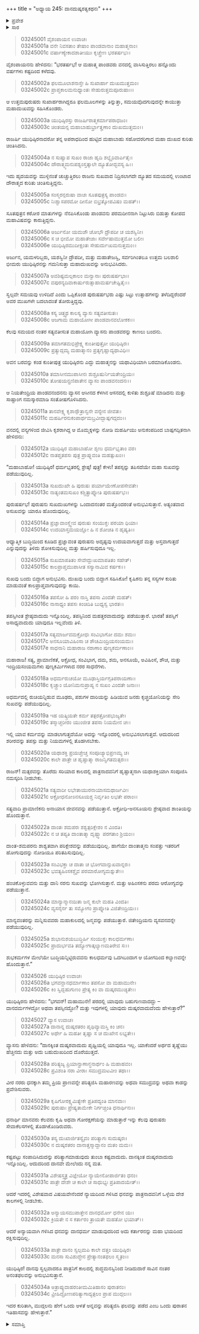+++
title = "ಅಧ್ಯಾಯ 245: ದಾನದುಷ್ಕರತ್ವಕಥನಃ"
+++

<details><summary>ಪ್ರವೇಶ</summary>


।।   ಓಂ ಓಂ ನಮೋ ನಾರಾಯಣಾಯ।।   ಶ್ರೀ ವೇದವ್ಯಾಸಾಯ ನಮಃ ।।

ಶ್ರೀ ಕೃಷ್ಣದ್ವೈಪಾಯನ ವೇದವ್ಯಾಸ ವಿರಚಿತ  

**ಶ್ರೀ ಮಹಾಭಾರತ**

**ಆರಣ್ಯಕ ಪರ್ವ**

**ವ್ರೀಹಿದ್ರೌಣಿಕ ಪರ್ವ**

**ಅಧ್ಯಾಯ 245**

</details>


<details><summary>ಸಾರ</summary>

ವನವಾಸದ ಹನ್ನೊಂದು ವರ್ಷಗಳು ಕಳೆಯಲು, ಇನ್ನು ಸ್ವಲ್ಪವೇ ಸಮಯವು ಉಳಿದಿದೆ ಎಂದು ಪಾಂಡವರು, ತಮ್ಮ ಮುಖಗಳನ್ನೇ ಬದಲಾದಂತೆ ತೋರುತ್ತಿದ್ದ ಸಿಟ್ಟು ಉತ್ಸಾಹಗಳನ್ನು ತಳೆದುದು (1-7). ಆಗಮಿಸಿದ ವ್ಯಾಸನು ಯುಧಿಷ್ಠಿರನಿಗೆ ತಪಸ್ಸನ್ನು ತಪಿಸದೆಯೇ ಮಹಾ ಸುಖವು ದೊರೆಯುವುದಿಲ್ಲವೆಂದು ಉಪದೇಶಿಸುವುದು (8-25). ದಾನ ಮತ್ತು ತಪಸ್ಸುಗಳಲ್ಲಿ ಹೆಚ್ಚು ಯಶಸ್ಕರವಾದುದು ಯಾವುದೆಂದು ಯುಧಿಷ್ಠಿರನು ಕೇಳಲು ವ್ಯಾಸನು “ಕಷ್ಟಪಟ್ಟು ಸಂಪಾದಿಸಿದುದನ್ನು ಪರಿತ್ಯಾಗಮಾಡುವುದು ತುಂಬಾ ಕಷ್ಟವಾದುದು. ದಾನಕ್ಕಿಂತ ದುಷ್ಕರವಾದುದು ಇನ್ನೊಂದಿಲ್ಲ” ಎಂದು ಹೇಳಿ ಮುದ್ಗಲನು ಹೇಗೆ ಒಂದು ಅಳತೆ ಅನ್ನವನ್ನು ಪರಿತ್ಯಜಿಸಿ ಫಲವನ್ನು ಪಡೆದ ಎಂಬ ಪುರಾತನ ಇತಿಹಾಸವನ್ನು ಹೇಳಲು ಪ್ರಾರಂಭಿಸಿದುದು (26-34).

</details>


> 03245001 ವೈಶಂಪಾಯನ ಉವಾಚ।  
03245001a ವನೇ ನಿವಸತಾಂ ತೇಷಾಂ ಪಾಂಡವಾನಾಂ ಮಹಾತ್ಮನಾಂ।  
03245001c ವರ್ಷಾಣ್ಯೇಕಾದಶಾತೀಯುಃ ಕೃಚ್ಚ್ರೇಣ ಭರತರ್ಷಭ।।

ವೈಶಂಪಾಯನನು ಹೇಳಿದನು: “ಭರತರ್ಷಭ! ಆ ಮಹಾತ್ಮ ಪಾಂಡವರು ವನದಲ್ಲಿ ವಾಸಿಸುತ್ತಿರಲು ಹನ್ನೊಂದು ವರ್ಷಗಳು ಕಷ್ಟದಿಂದ ಕಳೆದವು.

> 03245002a ಫಲಮೂಲಾಶನಾಸ್ತೇ ಹಿ ಸುಖಾರ್ಹಾ ದುಃಖಮುತ್ತಮಂ।  
03245002c ಪ್ರಾಪ್ತಕಾಲಮನುಧ್ಯಾಂತಃ ಸೇಹುರುತ್ತಮಪೂರುಷಾಃ।।

ಆ ಉತ್ತಮಪುರುಷರು ಸುಖಾರ್ಹರಾಗಿದ್ದರೂ ಫಲಮೂಲಗಳನ್ನು ತಿನ್ನುತ್ತಾ, ಸಮಯವೊದಗುವುದನ್ನೇ ಕಾಯುತ್ತಾ ಮಹಾದುಃಖವನ್ನು ಸಹಿಸಿಕೊಂಡರು.

> 03245003a ಯುಧಿಷ್ಠಿರಸ್ತು ರಾಜರ್ಷಿರಾತ್ಮಕರ್ಮಾಪರಾಧಜಂ।  
03245003c ಚಿಂತಯನ್ಸ ಮಹಾಬಾಹುರ್ಭ್ರಾತೄಣಾಂ ದುಃಖಮುತ್ತಮಂ।।

ರಾಜರ್ಷಿ ಯುಧಿಷ್ಠಿರನಾದರೋ ತನ್ನ ಅಪರಾಧದಿಂದ ಹುಟ್ಟಿದ ಮಹಾಬಾಹು ಸಹೋದರರಿಗಾದ ಮಹಾ ದುಃಖದ ಕುರಿತು ಚಿಂತಿಸಿದನು.

> 03245004a ನ ಸುಷ್ವಾಪ ಸುಖಂ ರಾಜಾ ಹೃದಿ ಶಲ್ಯೈರಿವಾರ್ಪಿತೈಃ।  
03245004c ದೌರಾತ್ಮ್ಯಮನುಪಶ್ಯಂಸ್ತತ್ಕಾಲೇ ದ್ಯೂತೋದ್ಭವಸ್ಯ ಹಿ।।

ಇದು ಹೃದಯವನ್ನು ಮುಳ್ಳಿನಂತೆ ಚುಚ್ಚುತ್ತಿರಲು ರಾಜನು ಸುಖವಾದ ನಿದ್ರಿಸಲಾಗದೇ ದ್ಯೂತದ ಸಮಯದಲ್ಲಿ ಉಂಟಾದ ದೌರಾತ್ಮದ ಕುರಿತು ಚಿಂತಿಸುತ್ತಿದ್ದನು.

> 03245005a ಸಂಸ್ಮರನ್ಪರುಷಾ ವಾಚಃ ಸೂತಪುತ್ರಸ್ಯ ಪಾಂಡವಃ।  
03245005c ನಿಃಶ್ವಾಸಪರಮೋ ದೀನೋ ಬಿಭ್ರತ್ಕೋಪವಿಷಂ ಮಹತ್।।

ಸೂತಪುತ್ರನ ಕಠೋರ ಮಾತುಗಳನ್ನು ನೆನಪಿಸಿಕೊಂಡು ಪಾಂಡವನು ಪರಮದೀನನಾಗಿ ನಿಟ್ಟುಸಿರು ಬಿಡುತ್ತಾ ಕೋಪದ ಮಹಾವಿಷವನ್ನು ಕಾರುತ್ತಿದ್ದನು.

> 03245006a ಅರ್ಜುನೋ ಯಮಜೌ ಚೋಭೌ ದ್ರೌಪದೀ ಚ ಯಶಸ್ವಿನೀ।  
03245006c ಸ ಚ ಭೀಮೋ ಮಹಾತೇಜಾಃ ಸರ್ವೇಷಾಮುತ್ತಮೋ ಬಲೀ।  
03245006e ಯುಧಿಷ್ಠಿರಮುದೀಕ್ಷಂತಃ ಸೇಹುರ್ದುಃಖಮನುತ್ತಮಂ।।

ಅರ್ಜುನ, ಯಮಳರಿಬ್ಬರು, ಯಶಸ್ವಿನೀ ದ್ರೌಪದೀ, ಮತ್ತು ಮಹಾತೇಜಸ್ವಿ, ಸರ್ವರಿಗಿಂತಲೂ ಉತ್ತಮ ಬಲಶಾಲಿ ಭೀಮರು ಯುಧಿಷ್ಠಿರನನ್ನು ಗಮನಿಸುತ್ತಾ ಮಹಾದುಃಖವನ್ನು ಅನುಭವಿಸಿದರು.

> 03245007a ಅವಶಿಷ್ಟಮಲ್ಪಕಾಲಂ ಮನ್ವಾನಾಃ ಪುರುಷರ್ಷಭಾಃ।  
03245007c ವಪುರನ್ಯದಿವಾಕಾರ್ಷುರುತ್ಸಾಹಾಮರ್ಷಚೇಷ್ಟಿತೈಃ।।

ಸ್ವಲ್ಪವೇ ಸಮಯವು ಉಳಿದಿದೆ ಎಂದು ಒಪ್ಪಿಕೊಂಡ ಪುರುಷರ್ಷಭರು ಎಷ್ಟು ಸಿಟ್ಟು ಉತ್ಸಾಹಗಳನ್ನು ತಳೆದಿದ್ದರೆಂದರೆ ಅವರ ಮುಖಗಳೇ ಬದಲಾದಂತೆ ತೋರುತ್ತಿದ್ದವು.

> 03245008a ಕಸ್ಯ ಚಿತ್ತ್ವಥ ಕಾಲಸ್ಯ ವ್ಯಾಸಃ ಸತ್ಯವತೀಸುತಃ।  
03245008c ಆಜಗಾಮ ಮಹಾಯೋಗೀ ಪಾಂಡವಾನವಲೋಕಕಃ।।

ಕೆಲವು ಸಮಯದ ನಂತರ ಸತ್ಯವತೀಸುತ ಮಹಾಯೋಗಿ ವ್ಯಾಸನು ಪಾಂಡವರನ್ನು ಕಾಣಲು ಬಂದನು.

> 03245009a ತಮಾಗತಮಭಿಪ್ರೇಕ್ಷ್ಯ ಕುಂತೀಪುತ್ರೋ ಯುಧಿಷ್ಠಿರಃ।  
03245009c ಪ್ರತ್ಯುದ್ಗಮ್ಯ ಮಹಾತ್ಮಾನಂ ಪ್ರತ್ಯಗೃಹ್ಣಾದ್ಯಥಾವಿಧಿ।।

ಅವನ ಬರವನ್ನು ಕಂಡ ಕುಂತೀಪುತ್ರ ಯುಧಿಷ್ಠಿರನು ಎದ್ದು ಮಹಾತ್ಮನನ್ನು ಯಥಾವಿಧಿಯಾಗಿ ಬರಮಾಡಿಕೊಂಡನು.

> 03245010a ತಮಾಸೀನಮುಪಾಸೀನಃ ಶುಶ್ರೂಷುರ್ನಿಯತೇಂದ್ರಿಯಃ।   
03245010c ತೋಷಯನ್ಪ್ರಣಿಪಾತೇನ ವ್ಯಾಸಂ ಪಾಂಡವನಂದನಃ।।

ಆ ನಿಯತೇಂದ್ರಿಯ ಪಾಂಡವನಂದನನು ವ್ಯಾಸನ ಆಸೀನದ ಕೆಳಗಿನ ಆಸನದಲ್ಲಿ ಕುಳಿತು ಶುಶ್ರೂಷೆ ಮಾಡಿದನು ಮತ್ತು ಸಾಷ್ಟಾಂಗ ನಮಸ್ಕಾರಮಾಡಿ ಸಂತೋಷಗೊಳಿಸಿದನು.

> 03245011a ತಾನವೇಕ್ಷ್ಯ ಕೃಶಾನ್ಪೌತ್ರಾನ್ವನೇ ವನ್ಯೇನ ಜೀವತಃ।  
03245011c ಮಹರ್ಷಿರನುಕಂಪಾರ್ಥಮಬ್ರವೀದ್ಬಾಷ್ಪಗದ್ಗದಂ।।

ವನದಲ್ಲಿ ವನ್ಯಗಳಿಂದ ಜೀವಿಸಿ ಕೃಶರಾಗಿದ್ದ ಆ ಮೊಮ್ಮಕ್ಕಳನ್ನು ನೋಡಿ ಮಹರ್ಷಿಯು ಅನುಕಂಪದಿಂದ ಬಾಷ್ಪಗದ್ಗಿತನಾಗಿ ಹೇಳಿದನು:

> 03245012a ಯುಧಿಷ್ಠಿರ ಮಹಾಬಾಹೋ ಶೃಣು ಧರ್ಮಭೃತಾಂ ವರ।  
03245012c ನಾತಪ್ತತಪಸಃ ಪುತ್ರ ಪ್ರಾಪ್ನುವಂತಿ ಮಹತ್ಸುಖಂ।।

“ಮಹಾಬಾಹೋ! ಯುಧಿಷ್ಠಿರ! ಧರ್ಮಭೃತರಲ್ಲಿ ಶ್ರೇಷ್ಠ! ಪುತ್ರ! ಕೇಳು! ತಪಸ್ಸನ್ನು ತಪಿಸದೆಯೇ ಮಹಾ ಸುಖವನ್ನು ಪಡೆಯುವುದಿಲ್ಲ.

> 03245013a ಸುಖದುಃಖೇ ಹಿ ಪುರುಷಃ ಪರ್ಯಾಯೇಣೋಪಸೇವತೇ।   
03245013c ನಾತ್ಯಂತಮಸುಖಂ ಕಶ್ಚಿತ್ಪ್ರಾಪ್ನೋತಿ ಪುರುಷರ್ಷಭ।।

ಪುರುಷರ್ಷಭ! ಪುರುಷನು ಸುಖದುಃಖಗಳನ್ನು ಒಂದಾದನಂತರ ಮತ್ತೊಂದರಂತೆ ಅನುಭವಿಸುತ್ತಾನೆ. ಅತ್ಯಂತವಾದ ಅಸುಖವನ್ನು ಯಾರೂ ಹೊಂದುವುದಿಲ್ಲ.

> 03245014a ಪ್ರಜ್ಞಾವಾಂಸ್ತ್ವೇವ ಪುರುಷಃ ಸಂಯುಕ್ತಃ ಪರಯಾ ಧಿಯಾ।  
03245014c ಉದಯಾಸ್ತಮಯಜ್ಞೋ ಹಿ ನ ಶೋಚತಿ ನ ಹೃಷ್ಯತಿ।।

ಆಧ್ಯಾತ್ಮಿಕ ಬುದ್ಧಿಯಿಂದ ಕೂಡಿದ ಪ್ರಜ್ಞಾವಂತ ಪುರುಷನು ಅದೃಷ್ಟವು ಉದಯವಾಗುತ್ತದೆ ಮತ್ತು ಅಸ್ತವಾಗುತ್ತದೆ ಎನ್ನುವುದನ್ನು ತಿಳಿದು ಶೋಕಿಸುವುದಿಲ್ಲ ಮತ್ತು ಹರ್ಷಿಸುವುದೂ ಇಲ್ಲ.

> 03245015a ಸುಖಮಾಪತಿತಂ ಸೇವೇದ್ದುಃಖಮಾಪತಿತಂ ಸಹೇತ್।  
03245015c ಕಾಲಪ್ರಾಪ್ತಮುಪಾಸೀತ ಸಸ್ಯಾನಾಮಿವ ಕರ್ಷಕಃ।।

ಸುಖವು ಬಂದು ಬಿದ್ದಾಗ ಅನುಭವಿಸು. ದುಃಖವು ಬಂದು ಬಿದ್ದಾಗ ಸಹಿಸಿಕೋ! ಕೃಷಿಕನು ತನ್ನ ಸಸ್ಯಗಳ ಕುರಿತು ಮಾಡುವಂತೆ ಕಾಲಪ್ರಾಪ್ತವಾಗುವುದನ್ನು ಕಾಯಿ.

> 03245016a ತಪಸೋ ಹಿ ಪರಂ ನಾಸ್ತಿ ತಪಸಾ ವಿಂದತೇ ಮಹತ್।  
03245016c ನಾಸಾಧ್ಯಂ ತಪಸಃ ಕಿಂಚಿದಿತಿ ಬುಧ್ಯಸ್ವ ಭಾರತ।।

ತಪಸ್ಸಿಗಿಂತ ಶ್ರೇಷ್ಠವಾದುದು ಇನ್ನೊಂದಿಲ್ಲ. ತಪಸ್ಸಿನಿಂದ ಮಹತ್ತರವಾದುದನ್ನು ಪಡೆಯುತ್ತಾರೆ. ಭಾರತ! ತಪಸ್ಸಿಗೆ ಅಸಾಧ್ಯವಾದುದು ಯಾವುದೂ ಇಲ್ಲವೆಂದು ತಿಳಿ.

> 03245017a ಸತ್ಯಮಾರ್ಜವಮಕ್ರೋಧಃ ಸಂವಿಭಾಗೋ ದಮಃ ಶಮಃ।  
03245017c ಅನಸೂಯಾವಿಹಿಂಸಾ ಚ ಶೌಚಮಿಂದ್ರಿಯಸಂಯಮಃ।  
03245017e ಸಾಧನಾನಿ ಮಹಾರಾಜ ನರಾಣಾಂ ಪುಣ್ಯಕರ್ಮಣಾಂ।।

ಮಹಾರಾಜ! ಸತ್ಯ, ಪ್ರಾಮಾಣಿಕತೆ, ಅಕ್ರೋಧ, ಸಂವಿಭಾಗ, ದಮ, ಶಮ, ಅನಸೂಯೆ, ಅವಿಹಿಂಸೆ, ಶೌಚ, ಮತ್ತು ಇಂದ್ರಿಯಸಂಯಮಗಳು ಪುಣ್ಯಕರ್ಮಿಗಳಾದ ನರರ ಸಾಧನೆಗಳು.

> 03245018a ಅಧರ್ಮರುಚಯೋ ಮೂಢಾಸ್ತಿರ್ಯಗ್ಗತಿಪರಾಯಣಾಃ।   
03245018c ಕೃಚ್ಚ್ರಾಂ ಯೋನಿಮನುಪ್ರಾಪ್ಯ ನ ಸುಖಂ ವಿಂದತೇ ಜನಾಃ।।

ಅಧರ್ಮದಲ್ಲಿ ರುಚಿಯನ್ನಿಡುವ ಮೂಢರು, ಪಶುಗಳ ದಾರಿಯನ್ನು ಹಿಡಿಯುವ ಜನರು ಕೃಚ್ಛ್ರಯೋನಿಯನ್ನು ಸೇರಿ ಸುಖವನ್ನು ಪಡೆಯುವುದಿಲ್ಲ.

> 03245019a ಇಹ ಯತ್ಕ್ರಿಯತೇ ಕರ್ಮ ತತ್ಪರತ್ರೋಪಭುಜ್ಯತೇ।  
03245019c ತಸ್ಮಾಚ್ಚರೀರಂ ಯುಂಜೀತ ತಪಸಾ ನಿಯಮೇನ ಚ।।

ಇಲ್ಲಿ ಯಾವ ಕರ್ಮವನ್ನು ಮಾಡಲಾಗುತ್ತದೆಯೋ ಅದನ್ನು ಇನ್ನೊಂದರಲ್ಲಿ ಅನುಭವಿಸಲಾಗುತ್ತದೆ. ಆದುದರಿಂದ ಶರೀರವನ್ನು ತಪಸ್ಸು ಮತ್ತು ನಿಯಮಗಳಲ್ಲಿ ತೊಡಗಿಸಬೇಕು.

> 03245020a ಯಥಾಶಕ್ತಿ ಪ್ರಯಚ್ಚೇಚ್ಚ ಸಂಪೂಜ್ಯಾಭಿಪ್ರಣಮ್ಯ ಚ।  
03245020c ಕಾಲೇ ಪಾತ್ರೇ ಚ ಹೃಷ್ಟಾತ್ಮಾ ರಾಜನ್ವಿಗತಮತ್ಸರಃ।।

ರಾಜನ್! ಮತ್ಸರವನ್ನು ತೊರೆದು ಸರಿಯಾದ ಕಾಲದಲ್ಲಿ ಪಾತ್ರನಾದವನಿಗೆ ಹೃಷ್ಟಾತ್ಮನಾಗಿ ಯಥಾಶಕ್ತಿಯಾಗಿ ಸಂಪೂಜಿಸಿ ನಮಸ್ಕರಿಸಿ ನೀಡಬೇಕು.

> 03245021a ಸತ್ಯವಾದೀ ಲಭೇತಾಯುರನಾಯಾಸಮಥಾರ್ಜವೀ।   
03245021c ಅಕ್ರೋಧನೋಽನಸೂಯಶ್ಚ ನಿರ್ವೃತಿಂ ಲಭತೇ ಪರಾಂ।।

ಸತ್ಯವಾದಿ ಪ್ರಾಮಾಣಿಕನು ಅನಾಯಾಸ ಜೀವನವನ್ನು ಪಡೆಯುತ್ತಾನೆ. ಅಕ್ರೋಧಿ-ಅನಸೂಯನು ಶ್ರೇಷ್ಠವಾದ ಶಾಂತಿಯನ್ನು ಹೊಂದುತ್ತಾನೆ.

> 03245022a ದಾಂತಃ ಶಮಪರಃ ಶಶ್ವತ್ಪರಿಕ್ಲೇಶಂ ನ ವಿಂದತಿ।  
03245022c ನ ಚ ತಪ್ಯತಿ ದಾಂತಾತ್ಮಾ ದೃಷ್ಟ್ವಾ ಪರಗತಾಂ ಶ್ರಿಯಂ।।

ದಾಂತ-ಶಮಪರನು ಶಾಶ್ವತವಾಗಿ ಪರಿಕ್ಲೇಶವನ್ನು ಪಡೆಯುವುದಿಲ್ಲ. ಹಾಗೆಯೇ ದಾಂತಾತ್ಮನು ಸಂಪತ್ತು ಇತರರಿಗೆ ಹೋಗುವುದನ್ನು ನೋಡಿಯೂ ಪರಿತಪಿಸುವುದಿಲ್ಲ.

> 03245023a ಸಂವಿಭಕ್ತಾ ಚ ದಾತಾ ಚ ಭೋಗವಾನ್ಸುಖವಾನ್ನರಃ।  
03245023c ಭವತ್ಯಹಿಂಸಕಶ್ಚೈವ ಪರಮಾರೋಗ್ಯಮಶ್ನುತೇ।।

ಹಂಚಿಕೊಳ್ಳುವವನು ಮತ್ತು ದಾನಿ ನರನು ಸುಖವನ್ನು ಭೋಗಿಸುತ್ತಾನೆ. ಮತ್ತು ಅಹಿಂಸಕನು ಪರಮ ಆರೋಗ್ಯವನ್ನು ಪಡೆಯುತ್ತಾನೆ.

> 03245024a ಮಾನ್ಯಾನ್ಮಾನಯಿತಾ ಜನ್ಮ ಕುಲೇ ಮಹತಿ ವಿಂದತಿ।   
03245024c ವ್ಯಸನೈರ್ನ ತು ಸಮ್ಯೋಗಂ ಪ್ರಾಪ್ನೋತಿ ವಿಜಿತೇಂದ್ರಿಯಃ।।

ಮಾನ್ಯವಂತರನ್ನು ಮನ್ನಿಸುವವರು ಮಹಾಕುಲದಲ್ಲಿ ಜನ್ಮವನ್ನು ಪಡೆಯುತ್ತಾರೆ. ಜಿತೇಂದ್ರಿಯನು ವ್ಯಸವನವನ್ನೇ ಪಡೆಯುವುದಿಲ್ಲ.

> 03245025a ಶುಭಾನುಶಯಬುದ್ಧಿರ್ಹಿ ಸಂಯುಕ್ತಃ ಕಾಲಧರ್ಮಣಾ।  
03245025c ಪ್ರಾದುರ್ಭವತಿ ತದ್ಯೋಗಾತ್ಕಲ್ಯಾಣಮತಿರೇವ ಸಃ।।

ಶುಭಕರ್ಮಗಳ ಮೇಲೆಯೇ ಬುದ್ಧಿಯನ್ನಿಟ್ಟಿರುವವನು ಕಾಲಧರ್ಮವು ಒದಗಿಬಂದಾಗ ಆ ಯೋಗದಿಂದ ಕಲ್ಯಾಣವನ್ನೇ ಹೊಂದುತ್ತಾನೆ.”

> 03245026 ಯುಧಿಷ್ಠಿರ ಉವಾಚ।  
03245026a ಭಗವನ್ದಾನಧರ್ಮಾಣಾಂ ತಪಸೋ ವಾ ಮಹಾಮುನೇ।   
03245026c ಕಿಂ ಸ್ವಿದ್ಬಹುಗುಣಂ ಪ್ರೇತ್ಯ ಕಿಂ ವಾ ದುಷ್ಕರಮುಚ್ಯತೇ।।

ಯುಧಿಷ್ಠಿರನು ಹೇಳಿದನು: “ಭಗವನ್! ಮಹಾಮುನೇ! ಪರದಲ್ಲಿ ಯಾವುದು ಬಹುಗುಣವಾದದ್ದು – ದಾನದರ್ಮಗಳದ್ದೋ ಅಥವಾ ತಪಸ್ಸಿನದ್ದೋ? ಮತ್ತು ಇವುಗಳಲ್ಲಿ ಯಾವುದು ದುಷ್ಕರವಾದುದೆಂದು ಹೇಳುತ್ತಾರೆ?”

> 03245027 ವ್ಯಾಸ ಉವಾಚ।   
03245027a ದಾನಾನ್ನ ದುಷ್ಕರತರಂ ಪೃಥಿವ್ಯಾಮಸ್ತಿ ಕಿಂ ಚನ।  
03245027c ಅರ್ಥೇ ಹಿ ಮಹತೀ ತೃಷ್ಣಾ ಸ ಚ ದುಃಖೇನ ಲಭ್ಯತೇ।।

ವ್ಯಾಸನು ಹೇಳಿದನು: “ದಾನಕ್ಕಿಂತ ದುಷ್ಕರವಾದುದು ಪೃಥ್ವಿಯಲ್ಲಿ ಯಾವುದೂ ಇಲ್ಲ. ಯಾಕೆಂದರೆ ಅರ್ಥದ ತೃಷ್ಣೆಯು ಹೆಚ್ಚಿನದು ಮತ್ತು ಅದು ಬಹುದುಃಖದಿಂದ ದೊರೆಯುತ್ತದೆ.

> 03245028a ಪರಿತ್ಯಜ್ಯ ಪ್ರಿಯಾನ್ಪ್ರಾಣಾನ್ಧನಾರ್ಥಂ ಹಿ ಮಹಾಹವಂ।   
03245028c ಪ್ರವಿಶಂತಿ ನರಾ ವೀರಾಃ ಸಮುದ್ರಮಟವೀಂ ತಥಾ।।

ವೀರ ನರರು ಧನಕ್ಕಾಗಿ ತಮ್ಮ ಪ್ರಿಯ ಪ್ರಾಣವನ್ನೇ ಪರಿತ್ಯಜಿಸಿ ಮಹಾರಣವನ್ನು ಅಥವಾ ಸಮುದ್ರವನ್ನು ಅಥವಾ ಕಾಡನ್ನು ಪ್ರವೇಶಿಸುವರು.

> 03245029a ಕೃಷಿಗೋರಕ್ಷ್ಯಮಿತ್ಯೇಕೇ ಪ್ರತಿಪದ್ಯಂತಿ ಮಾನವಾಃ।  
03245029c ಪುರುಷಾಃ ಪ್ರೇಷ್ಯತಾಮೇಕೇ ನಿರ್ಗಚ್ಚಂತಿ ಧನಾರ್ಥಿನಃ।।

ಧನಾರ್ಥಿ ಮಾನವರು ಕೆಲವರು ಕೃಷಿ ಅಥವಾ ಗೋರಕ್ಷಣೆಯನ್ನು ಮಾಡುತ್ತಾರೆ ಇನ್ನು ಕೆಲವು ಪುರುಷರು ಸೇವಾಕೆಲಸಗಳಲ್ಲಿ ತೊಡಗಿಕೊಂಡಿರುವರು.

> 03245030a ತಸ್ಯ ದುಃಖಾರ್ಜಿತಸ್ಯೈವಂ ಪರಿತ್ಯಾಗಃ ಸುದುಷ್ಕರಃ।  
03245030c ನ ದುಷ್ಕರತರಂ ದಾನಾತ್ತಸ್ಮಾದ್ದಾನಂ ಮತಂ ಮಮ।।

ಕಷ್ಟಪಟ್ಟು ಸಂಪಾದಿಸಿದುದನ್ನು ಪರಿತ್ಯಾಗಮಾಡುವುದು ತುಂಬಾ ಕಷ್ಟವಾದುದು. ದಾನಕ್ಕಿಂತ ದುಷ್ಕರವಾದುದು ಇನ್ನೊಂದಿಲ್ಲ. ಆದುದರಿಂದ ದಾನವೇ ಮೇಲೆಂದು ನನ್ನ ಮತ.

> 03245031a ವಿಶೇಷಸ್ತ್ವತ್ರ ವಿಜ್ಞೇಯೋ ನ್ಯಾಯೇನೋಪಾರ್ಜಿತಂ ಧನಂ।  
03245031c ಪಾತ್ರೇ ದೇಶೇ ಚ ಕಾಲೇ ಚ ಸಾಧುಭ್ಯಃ ಪ್ರತಿಪಾದಯೇತ್।।

ಆದರೆ ಇದರಲ್ಲಿ ವಿಶೇಷವಾದ ವಿಷಯವೇನೆಂದರೆ ನ್ಯಾಯದಿಂದ ಗಳಿಸಿದ ಧನವನ್ನು ಪಾತ್ರನಾದವನಿಗೆ ಒಳ್ಳೆಯ ದೇಶ ಕಾಲಗಳಲ್ಲಿ ನೀಡಬೇಕು.

> 03245032a ಅನ್ಯಾಯಸಮುಪಾತ್ತೇನ ದಾನಧರ್ಮೋ ಧನೇನ ಯಃ।  
03245032c ಕ್ರಿಯತೇ ನ ಸ ಕರ್ತಾರಂ ತ್ರಾಯತೇ ಮಹತೋ ಭಯಾತ್।।

ಆದರೆ ಅನ್ಯಾಯವಾಗಿ ಗಳಿಸಿದ ಧನವನ್ನು ದಾನಧರ್ಮ ಮಾಡುವುದರಿಂದ ಅದು ಕರ್ತಾರನನ್ನು ಮಹಾ ಭಯದಿಂದ ರಕ್ಷಿಸುವುದಿಲ್ಲ.

> 03245033a ಪಾತ್ರೇ ದಾನಂ ಸ್ವಲ್ಪಮಪಿ ಕಾಲೇ ದತ್ತಂ ಯುಧಿಷ್ಠಿರ।   
03245033c ಮನಸಾ ಸುವಿಶುದ್ಧೇನ ಪ್ರೇತ್ಯಾನಂತಫಲಂ ಸ್ಮೃತಂ।।

ಯುಧಿಷ್ಠಿರ! ದಾನವು ಸ್ವಲ್ಪವಾದರೂ ಪಾತ್ರನಿಗೆ ಕಾಲದಲ್ಲಿ ಶುದ್ಧಮನಸ್ಸಿನಿಂದ ನೀಡಿದುದಾರೆ ಸಾವಿನ ನಂತರ ಅನಂತಫಲವನ್ನು ಅನುಭವಿಸುತ್ತಾನೆ.

> 03245034a ಅತ್ರಾಪ್ಯುದಾಹರಂತೀಮಮಿತಿಹಾಸಂ ಪುರಾತನಂ।  
03245034c ವ್ರೀಹಿದ್ರೋಣಪರಿತ್ಯಾಗಾದ್ಯತ್ಫಲಂ ಪ್ರಾಪ ಮುದ್ಗಲಃ।।

ಇದರ ಕುರಿತಾಗಿ, ಮುದ್ಗಲನು ಹೇಗೆ ಒಂದು ಅಳತೆ ಅನ್ನವನ್ನು ಪರಿತ್ಯಜಿಸಿ ಫಲವನ್ನು ಪಡೆದ ಎಂಬ ಒಂದು ಪುರಾತನ ಇತಿಹಾಸವನ್ನು ಹೇಳುತ್ತಾರೆ.”


<details><summary>ಸಮಾಪ್ತಿ</summary>



ಇತಿ ಶ್ರೀ ಮಹಾಭಾರತೇ ಆರಣ್ಯಕ ಪರ್ವಣಿ ವ್ರೀಹಿದ್ರೌಣಿಕ ಪರ್ವಣಿ ದಾನದುಷ್ಕರತ್ವಕಥನೇ ಪಂಚಚತ್ವಾರಿಂಶದಧಿಕದ್ವಿಶತತಮೋಽಧ್ಯಾಯ:।  
ಇದು ಮಹಾಭಾರತದ ಆರಣ್ಯಕ ಪರ್ವದಲ್ಲಿ ವ್ರೀಹಿದ್ರೌಣಿಕ ಪರ್ವದಲ್ಲಿ ದಾನದುಷ್ಕರತ್ವಕಥನದಲ್ಲಿ ಇನ್ನೂರಾನಲ್ವತ್ತೈದನೆಯ ಅಧ್ಯಾಯವು.


</details>

